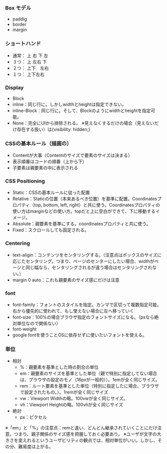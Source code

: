 ### Box モデル
- paddig
- border
- margin

### ショートハンド
- 通常： 上 右 下 左
- ３つ： 上 左右 下
- ２つ： 上下　左右
- １つ： 上下左右

### Display
- Block
- inline：同じ行に。しかしwidthとheightは指定できない。
- inline-Block：同じ行に。そして、Blockのようにwidthとheightを指定可能。
- None：完全にUIから排除される。
    ※見えなくするだけの場合（見えないだけ存在する扱い）は{visibility: hidden;}

### CSSの基本ルール（描画の）
- Contentが大事（Contentのサイズで要素のサイズは決まる）
- 表示順番はコードの順番（上から下）
- 子要素は親要素の中に表示される

### CSS Positioning
- Static：CSSの基本ルールに従った配置
- Relative：Staticの位置（本来あるべき位置）を基準に配置。Coordinatesプロパティ（top, bottom, left, right）と共に使う。Coordinatesプロパティの使い方はmarginなどの使い方。topだと上に空白ができて、下に移動するイメージ。
- Absolute：親要素を基準にする。coordinatesプロパティと共に使う。
- Fixed：スクロールしても固定される。

### Centering
- text-aligin：コンテンツをセンタリングする。（注意点はボックスのサイズに応じたセンタリング。つまり、ページのセンターにしたい場合、widthがページと同じ幅なら、センタリングされるが違う場合はセンタリングされない。）
- margin 0 auto：これも親要素のサイズ感にだけは注意

### font
- font-family：フォントのスタイルを指定。カンマで区切って複数指定可能。右から優先的に使われて、もし使えない場合に左へ移っていく
- font-size：100%の場合ブラウザ指定のフォントサイズになる。（pxなら絶対単位なので関係ない）
- font-weight
- google fontを使うことOSに依存せずに使いたいフォントを使える。

### 単位
- 相対
    - %：親要素を基準とした時の割合の単位
    - em：親要素のサイズを基準とした単位（親で特別に指定してない場合は、ブラウザの設定のモノ（16pxが一般的））。1emが全く同じサイズ。
    - rem：ルート要素を基準とした単位（特別に指定したに場合、ブラウザで設定されたもの。）。1remが全く同じサイズ
    - vw：Viewport Widthの略。100vwが全く同じサイズ。
    - vh：Viewport Heightの略。100vhが全く同じサイズ
- 絶対
    - px：ピクセル

※「em」と「%」の注意点：remと違い、どんどん継承されていくことにだけ注意。つまり、親子関係のサイズ感を把握しておく必要あり。
※ユーザが文字の大きさを変えれるというユーザビリティの観点では、相対単位がいい。しかし、その分、難易度は上がる。